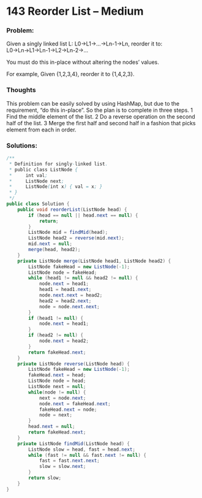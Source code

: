 # 143 Reorder List – Medium


### Problem:


Given a singly linked list L: L0→L1→…→Ln-1→Ln,
reorder it to: L0→Ln→L1→Ln-1→L2→Ln-2→…

You must do this in-place without altering the nodes’ values.

For example,
Given {1,2,3,4}, reorder it to {1,4,2,3}.

### Thoughts


This problem can be easily solved by using HashMap, but due to the requirement, “do this in-place”.
So the plan is to complete in three steps.
1 Find the middle element of the list.
2 Do a reverse operation on the second half of the list.
3 Merge the first half and second half in a fashion that picks element from each in order.


### Solutions:

```java
/**
 * Definition for singly-linked list.
 * public class ListNode {
 *     int val;
 *     ListNode next;
 *     ListNode(int x) { val = x; }
 * }
 */
public class Solution {
    public void reorderList(ListNode head) {
        if (head == null || head.next == null) {
            return;
        }
        ListNode mid = findMid(head);
        ListNode head2 = reverse(mid.next);
        mid.next = null;
        merge(head, head2);
    }
    private ListNode merge(ListNode head1, ListNode head2) {
        ListNode fakeHead = new ListNode(-1);
        ListNode node = fakeHead;
        while (head1 != null && head2 != null) {
            node.next = head1;
            head1 = head1.next;
            node.next.next = head2;
            head2 = head2.next;
            node = node.next.next;
        }
        if (head1 != null) {
            node.next = head1;
        }
        if (head2 != null) {
            node.next = head2;
        }
        return fakeHead.next;
    }
    private ListNode reverse(ListNode head) {
        ListNode fakeHead = new ListNode(-1);
        fakeHead.next = head;
        ListNode node = head;
        ListNode next = null;
        while(node != null) {
            next = node.next;
            node.next = fakeHead.next;
            fakeHead.next = node;
            node = next;
        }
        head.next = null;
        return fakeHead.next;
    }
    private ListNode findMid(ListNode head) {
        ListNode slow = head, fast = head.next;
        while (fast != null && fast.next != null) {
            fast = fast.next.next;
            slow = slow.next;
        }
        return slow;
    }
}
```